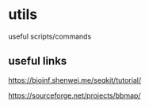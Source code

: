 # utils
useful scripts/commands

## useful links
https://bioinf.shenwei.me/seqkit/tutorial/

https://sourceforge.net/projects/bbmap/
